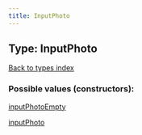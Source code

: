 ```yaml
---
title: InputPhoto
---
```

## Type: InputPhoto  
[Back to types index](index.md)



### Possible values (constructors):

[inputPhotoEmpty](../constructors/inputPhotoEmpty.md)  

[inputPhoto](../constructors/inputPhoto.md)  

